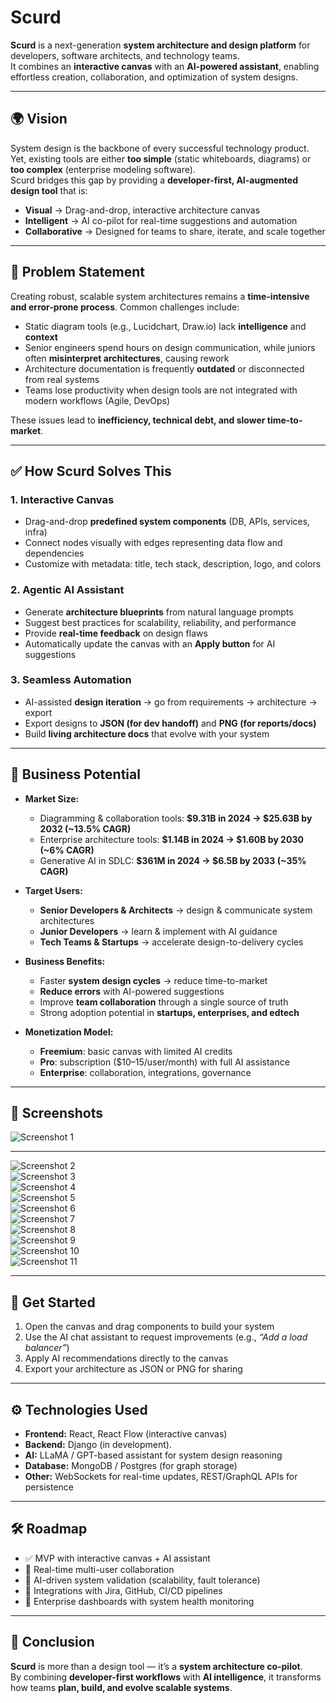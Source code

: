 # Scurd

**Scurd** is a next-generation **system architecture and design platform** for developers, software architects, and technology teams.  
It combines an **interactive canvas** with an **AI-powered assistant**, enabling effortless creation, collaboration, and optimization of system designs.  

---

## 🌍 Vision

System design is the backbone of every successful technology product. Yet, existing tools are either **too simple** (static whiteboards, diagrams) or **too complex** (enterprise modeling software).  
Scurd bridges this gap by providing a **developer-first, AI-augmented design tool** that is:  

- **Visual** → Drag-and-drop, interactive architecture canvas  
- **Intelligent** → AI co-pilot for real-time suggestions and automation  
- **Collaborative** → Designed for teams to share, iterate, and scale together  

---

## 🚩 Problem Statement

Creating robust, scalable system architectures remains a **time-intensive and error-prone process**. Common challenges include:  

- Static diagram tools (e.g., Lucidchart, Draw.io) lack **intelligence** and **context**  
- Senior engineers spend hours on design communication, while juniors often **misinterpret architectures**, causing rework  
- Architecture documentation is frequently **outdated** or disconnected from real systems  
- Teams lose productivity when design tools are not integrated with modern workflows (Agile, DevOps)  

These issues lead to **inefficiency, technical debt, and slower time-to-market**.  

---

## ✅ How Scurd Solves This

### 1. Interactive Canvas  
- Drag-and-drop **predefined system components** (DB, APIs, services, infra)  
- Connect nodes visually with edges representing data flow and dependencies  
- Customize with metadata: title, tech stack, description, logo, and colors  

### 2. Agentic AI Assistant  
- Generate **architecture blueprints** from natural language prompts  
- Suggest best practices for scalability, reliability, and performance  
- Provide **real-time feedback** on design flaws  
- Automatically update the canvas with an **Apply button** for AI suggestions  

### 3. Seamless Automation  
- AI-assisted **design iteration** → go from requirements → architecture → export  
- Export designs to **JSON (for dev handoff)** and **PNG (for reports/docs)**  
- Build **living architecture docs** that evolve with your system  

---

## 💼 Business Potential

- **Market Size:**  
  - Diagramming & collaboration tools: **$9.31B in 2024 → $25.63B by 2032 (~13.5% CAGR)**  
  - Enterprise architecture tools: **$1.14B in 2024 → $1.60B by 2030 (~6% CAGR)**  
  - Generative AI in SDLC: **$361M in 2024 → $6.5B by 2033 (~35% CAGR)**  

- **Target Users:**  
  - **Senior Developers & Architects** → design & communicate system architectures  
  - **Junior Developers** → learn & implement with AI guidance  
  - **Tech Teams & Startups** → accelerate design-to-delivery cycles  

- **Business Benefits:**  
  - Faster **system design cycles** → reduce time-to-market  
  - **Reduce errors** with AI-powered suggestions  
  - Improve **team collaboration** through a single source of truth  
  - Strong adoption potential in **startups, enterprises, and edtech**  

- **Monetization Model:**  
  - **Freemium**: basic canvas with limited AI credits  
  - **Pro**: subscription ($10–15/user/month) with full AI assistance  
  - **Enterprise**: collaboration, integrations, governance  

---

## 📸 Screenshots

![Screenshot 1](/ss/one.png)

---

![Screenshot 2](/ss/two.png)  
![Screenshot 3](/ss/three.png)  
![Screenshot 4](/ss/four.png)  
![Screenshot 5](/ss/five.png)  
![Screenshot 6](/ss/six.png)  
![Screenshot 7](/ss/seven.png)  
![Screenshot 8](/ss/eight.png)  
![Screenshot 9](/ss/nine.png)  
![Screenshot 10](/ss/ten.png)  
![Screenshot 11](/ss/eleven.png)  

---

## 🚀 Get Started

1. Open the canvas and drag components to build your system  
2. Use the AI chat assistant to request improvements (e.g., *“Add a load balancer”*)  
3. Apply AI recommendations directly to the canvas  
4. Export your architecture as JSON or PNG for sharing  

---

## ⚙️ Technologies Used

- **Frontend:** React, React Flow (interactive canvas)  
- **Backend:** Django (in development). 
- **AI:** LLaMA / GPT-based assistant for system design reasoning  
- **Database:** MongoDB / Postgres (for graph storage)  
- **Other:** WebSockets for real-time updates, REST/GraphQL APIs for persistence  

---

## 🛠️ Roadmap

- ✅ MVP with interactive canvas + AI assistant  
- 🔄 Real-time multi-user collaboration  
- 🔄 AI-driven system validation (scalability, fault tolerance)  
- 🔄 Integrations with Jira, GitHub, CI/CD pipelines  
- 🔄 Enterprise dashboards with system health monitoring  

---

## 🌟 Conclusion

**Scurd** is more than a design tool — it’s a **system architecture co-pilot**.  
By combining **developer-first workflows** with **AI intelligence**, it transforms how teams **plan, build, and evolve scalable systems**.  
